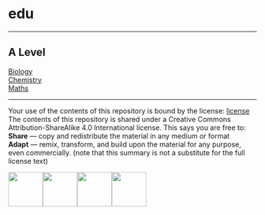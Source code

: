 # edu
---
## A Level  
[Biology](https://sgdwn.github.io/edu//biology)  
[Chemistry](https://sgdwn.github.io/edu/chemistry)  
[Maths](https://sgdwn.github.io/edu//maths)  
  
  
  
  
  
  
---
Your use of the contents of this repository is bound by the license: [license](https://github.com/sgdwn/edu/blob/main/LICENSE.md)  
The contents of this repository is shared under a Creative Commons Attribution-ShareAlike 4.0 International license. This says you are free to:  
**Share** — copy and redistribute the material in any medium or format  
**Adapt** — remix, transform, and build upon the material for any purpose, even commercially. (note that this summary is not a substitute for the full license text)  
  


  

<img src="https://user-images.githubusercontent.com/74820599/113404108-8d061000-939f-11eb-8506-fda709a7ee07.png" height="70"><img src="https://user-images.githubusercontent.com/74820599/113404105-8bd4e300-939f-11eb-8de9-310f8a62645e.png" height="70"><img src="https://user-images.githubusercontent.com/74820599/113404094-89728900-939f-11eb-9876-9c2d2d285319.png" height="70"><img src="https://user-images.githubusercontent.com/74820599/113147214-75584b80-9228-11eb-9dcc-ce7484513388.png" height="70">





  




